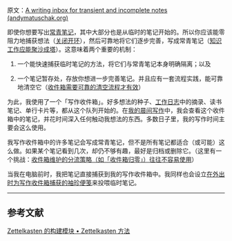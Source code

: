 原文：[A writing inbox for transient and incomplete notes (andymatuschak.org)](https://notes.andymatuschak.org/z5aJUJcSbxuQxzHr2YvaY4cX5TuvLQT7r27Dz)

即使你想要写出[常青笔记](https://notes.andymatuschak.org/z4SDCZQeRo4xFEQ8H4qrSqd68ucpgE6LU155C)，其中大部分也是从临时的笔记开始的。所以你应该能零阻力地捕获想法（[关闭开环](https://notes.andymatuschak.org/z8d4eJNaKrVDGTFpqRnQUPRkexB7K6XbcffAV)），然后可靠地将它们逐步完善，写成常青笔记（[知识工作应能聚沙成塔](https://notes.andymatuschak.org/z6UDDkom8Aifg6mLdjT1sPtbMBweCmpyTwmJT)）。这意味着两个重要的机制：

1. 一个能快速捕获临时笔记的方法，将它们与常青笔记本身明确隔离；以及

2. 一个笔记暂存处，存放你想进一步完善笔记。并且应有一套流程实践，能可靠地清空它（[收件箱需要可靠的清空流程才有效](https://notes.andymatuschak.org/z5tiFxnNKMZCnc8G9R1N51L5hknyRGmyCQx18)）

为此，我使用了一个「写作收件箱」。好多想法的种子、[工作日志](https://notes.andymatuschak.org/z28QkpK3vRKQTacjFDfGYBhCXHqHuVWJzny9)中的摘录、读书笔记、单行卡片等，都从这个队列开始的。在[我的晨间写作](https://notes.andymatuschak.org/zVFGpprS64TzmKGNzGxq9FiCDnAnCPwRU5T)中，我会查看这个收件箱中的笔记，并花时间深入任何触动我想法的东西。多数日子里，我的写作时间主要会这么使用。

我写作收件箱中的许多笔记会写成常青笔记，但不是所有笔记都适合（或可能）这么做。如果某个笔记看到几次，却仍不够有趣，最好是归档或删除它。（这里有一个挑战：[收件箱维护的分流策略（如「收件箱归零」）往往不容易使用](https://notes.andymatuschak.org/z8aZybuJJopS5fL7TnPou2JcmCsBUJeqirbBh)）

当我在电脑前时，我把笔记直接捕获到我的写作收件箱中。我同样也会设立[在外出时为写作收件箱捕获的袖珍便笺](https://notes.andymatuschak.org/z5FKgZAnMhS73t9kenbVUYx23CHSQAE1gKxVf)来投喂临时笔记。

------

## 参考文献

[Zettelkasten 的构建模块 • Zettelkasten 方法](https://zettelkasten.de/posts/zettelkasten-building-blocks/)